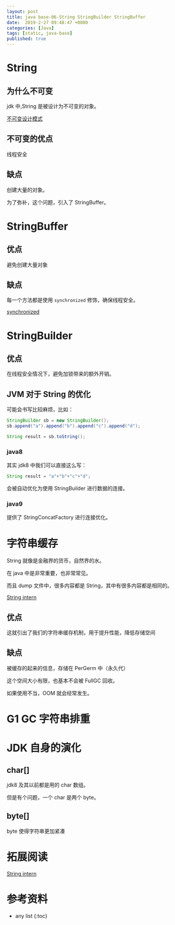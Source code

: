 ```yaml
---
layout: post
title: java base-06-String StringBuilder StringBuffer
date:  2019-2-27 09:48:47 +0800
categories: [Java]
tags: [static, java-base]
published: true
---
```


# String

## 为什么不可变

jdk 中,String 是被设计为不可变的对象。

[不可变设计模式](https://houbb.github.io/2018/10/08/pattern-immutable)

## 不可变的优点

线程安全

## 缺点

创建大量的对象。

为了弥补，这个问题，引入了 StringBuffer。

# StringBuffer

## 优点

避免创建大量对象

## 缺点

每一个方法都是使用 `synchronized` 修饰，确保线程安全。

[synchronized](https://houbb.github.io/2018/07/25/java-concurrency-09-sync)


# StringBuilder

## 优点

在线程安全情况下，避免加锁带来的额外开销。


## JVM 对于 String 的优化

可能会书写比较麻烦，比如：

``` java
StringBuilder sb = new StringBuilder();
sb.append("a").append("b").append("c").append("d");

String result = sb.toString();
```

### java8

其实 jdk8 中我们可以直接这么写：

```java
String result = "a"+"b"+"c"+"d";
```

会被自动优化为使用 StringBuilder 进行数据的连接。

###  java9

提供了 StringConcatFactory 进行连接优化。

# 字符串缓存

String 就像是金融界的货币，自然界的水。

在 java 中是非常重要，也非常常见。

而且 dump 文件中，很多内容都是 String，其中有很多内容都是相同的。

[String intern](https://houbb.github.io/2018/10/07/java-string-intern)

## 优点

这就引出了我们的字符串缓存机制，用于提升性能，降低存储空间

## 缺点

被缓存的起来的信息，存储在 PerGerm 中（永久代）

这个空间大小有限，也基本不会被 FullGC 回收。

如果使用不当，OOM 就会经常发生。


# G1 GC 字符串排重

# JDK 自身的演化

## char[]

jdk8 及其以前都是用的 char 数组。

但是有个问题，一个 char 是两个 byte。

## byte[]

byte 使得字符串更加紧凑

# 拓展阅读

[String intern](https://houbb.github.io/2018/10/07/java-string-intern)

# 参考资料

* any list
{:toc}